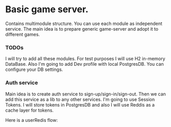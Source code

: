 # Basic game server. 

Contains multimodule structure. You can use each module as independent service. 
The main idea is to prepare generic game-server and adopt it to different games.

### TODOs

I will try to add all these modules. For test purposes I will use H2 in-memory DataBase.
Also I'm going to add Dev profile with local PostgresDB. You can configure your DB settings.

### Auth service

Main idea is to create auth service to sign-up/sign-in/sign-out.
Then we can add this service as a lib to any other services. 
I'm going to use Session Tokens. I will store tokens in PostgresDB and also I will use Reddis
as a cache layer for tokens. 

Here is a userRedis flow:

